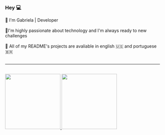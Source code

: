 ### Hey 💻

 🤍 I'm Gabriela | Developer
<br>
<br>
 🤍I'm highly passionate about technology and I'm always ready to new challenges
<br>
<br>
 🤍 All of my README's projects are avaliable in english 🇺🇸 and portuguese 🇧🇷
<br>
<br>


__________________________________________________________________________________________
<br>
<div display="inline-block">
  <a href="https://github.com/gabiscltt">
  <img height="180em" src="https://github-readme-stats.vercel.app/api?username=gabiscltt&show_icons=true&theme=dracula&include_all_commits=true&count_private=true"/>
  <img height="180em" src="https://github-readme-stats.vercel.app/api/top-langs/?username=gabiscltt&layout=compact&langs_count=7&theme=dracula"/>
</div>

 
